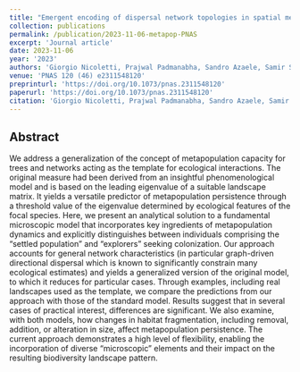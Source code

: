 ```yaml
---
title: "Emergent encoding of dispersal network topologies in spatial metapopulation models"
collection: publications
permalink: /publication/2023-11-06-metapop-PNAS
excerpt: 'Journal article'
date: 2023-11-06
year: '2023'
authors: 'Giorgio Nicoletti, Prajwal Padmanabha, Sandro Azaele, Samir Suweis, Andrea Rinaldo, Amos Maritan'
venue: 'PNAS 120 (46) e2311548120'
preprinturl: 'https://doi.org/10.1073/pnas.2311548120'
paperurl: 'https://doi.org/10.1073/pnas.2311548120'
citation: 'Giorgio Nicoletti, Prajwal Padmanabha, Sandro Azaele, Samir Suweis, Andrea Rinaldo, Amos Maritan. Emergent encoding of dispersal network topologies in spatial metapopulation models. Proceedings of the National Academy of Sciences 120 (46) e2311548120 (2023).'
---
```


## Abstract
We address a generalization of the concept of metapopulation capacity for trees and networks acting as the template for ecological interactions. The original measure had been derived from an insightful phenomenological model and is based on the leading eigenvalue of a suitable landscape matrix. It yields a versatile predictor of metapopulation persistence through a threshold value of the eigenvalue determined by ecological features of the focal species. Here, we present an analytical solution to a fundamental microscopic model that incorporates key ingredients of metapopulation dynamics and explicitly distinguishes between individuals comprising the “settled population” and “explorers” seeking colonization. Our approach accounts for general network characteristics (in particular graph-driven directional dispersal which is known to significantly constrain many ecological estimates) and yields a generalized version of the original model, to which it reduces for particular cases. Through examples, including real landscapes used as the template, we compare the predictions from our approach with those of the standard model. Results suggest that in several cases of practical interest, differences are significant. We also examine, with both models, how changes in habitat fragmentation, including removal, addition, or alteration in size, affect metapopulation persistence. The current approach demonstrates a high level of flexibility, enabling the incorporation of diverse “microscopic” elements and their impact on the resulting biodiversity landscape pattern.